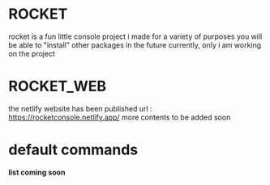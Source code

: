 # ROCKET
 rocket is a fun little console project i made for a variety of purposes
 you will be able to "install" other packages in the future
 currently, only i am working on the project

# ROCKET_WEB
 the netlify website has been published
 url :  https://rocketconsole.netlify.app/
 more contents to be added soon

# default commands
 **list coming soon**